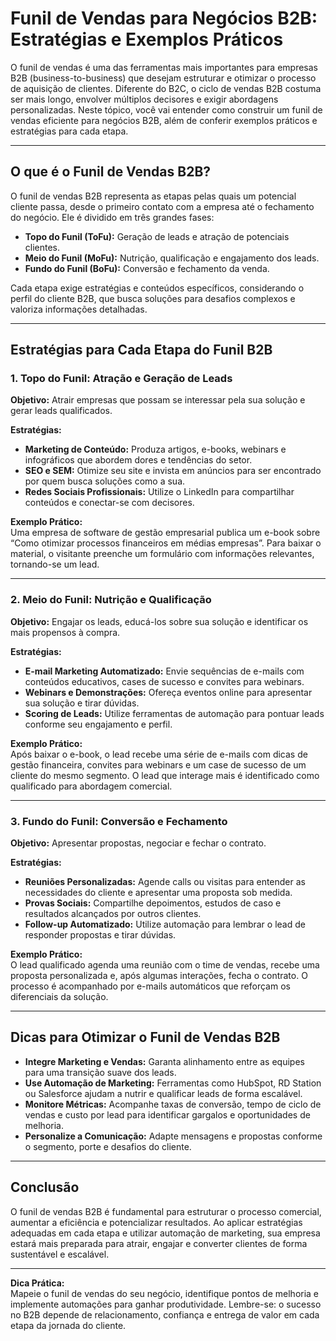 # Funil de Vendas para Negócios B2B: Estratégias e Exemplos Práticos

O funil de vendas é uma das ferramentas mais importantes para empresas B2B (business-to-business) que desejam estruturar e otimizar o processo de aquisição de clientes. Diferente do B2C, o ciclo de vendas B2B costuma ser mais longo, envolver múltiplos decisores e exigir abordagens personalizadas. Neste tópico, você vai entender como construir um funil de vendas eficiente para negócios B2B, além de conferir exemplos práticos e estratégias para cada etapa.

---

## O que é o Funil de Vendas B2B?

O funil de vendas B2B representa as etapas pelas quais um potencial cliente passa, desde o primeiro contato com a empresa até o fechamento do negócio. Ele é dividido em três grandes fases:

- **Topo do Funil (ToFu):** Geração de leads e atração de potenciais clientes.
- **Meio do Funil (MoFu):** Nutrição, qualificação e engajamento dos leads.
- **Fundo do Funil (BoFu):** Conversão e fechamento da venda.

Cada etapa exige estratégias e conteúdos específicos, considerando o perfil do cliente B2B, que busca soluções para desafios complexos e valoriza informações detalhadas.

---

## Estratégias para Cada Etapa do Funil B2B

### 1. Topo do Funil: Atração e Geração de Leads

**Objetivo:** Atrair empresas que possam se interessar pela sua solução e gerar leads qualificados.

**Estratégias:**
- **Marketing de Conteúdo:** Produza artigos, e-books, webinars e infográficos que abordem dores e tendências do setor.
- **SEO e SEM:** Otimize seu site e invista em anúncios para ser encontrado por quem busca soluções como a sua.
- **Redes Sociais Profissionais:** Utilize o LinkedIn para compartilhar conteúdos e conectar-se com decisores.

**Exemplo Prático:**  
Uma empresa de software de gestão empresarial publica um e-book sobre “Como otimizar processos financeiros em médias empresas”. Para baixar o material, o visitante preenche um formulário com informações relevantes, tornando-se um lead.

---

### 2. Meio do Funil: Nutrição e Qualificação

**Objetivo:** Engajar os leads, educá-los sobre sua solução e identificar os mais propensos à compra.

**Estratégias:**
- **E-mail Marketing Automatizado:** Envie sequências de e-mails com conteúdos educativos, cases de sucesso e convites para webinars.
- **Webinars e Demonstrações:** Ofereça eventos online para apresentar sua solução e tirar dúvidas.
- **Scoring de Leads:** Utilize ferramentas de automação para pontuar leads conforme seu engajamento e perfil.

**Exemplo Prático:**  
Após baixar o e-book, o lead recebe uma série de e-mails com dicas de gestão financeira, convites para webinars e um case de sucesso de um cliente do mesmo segmento. O lead que interage mais é identificado como qualificado para abordagem comercial.

---

### 3. Fundo do Funil: Conversão e Fechamento

**Objetivo:** Apresentar propostas, negociar e fechar o contrato.

**Estratégias:**
- **Reuniões Personalizadas:** Agende calls ou visitas para entender as necessidades do cliente e apresentar uma proposta sob medida.
- **Provas Sociais:** Compartilhe depoimentos, estudos de caso e resultados alcançados por outros clientes.
- **Follow-up Automatizado:** Utilize automação para lembrar o lead de responder propostas e tirar dúvidas.

**Exemplo Prático:**  
O lead qualificado agenda uma reunião com o time de vendas, recebe uma proposta personalizada e, após algumas interações, fecha o contrato. O processo é acompanhado por e-mails automáticos que reforçam os diferenciais da solução.

---

## Dicas para Otimizar o Funil de Vendas B2B

- **Integre Marketing e Vendas:** Garanta alinhamento entre as equipes para uma transição suave dos leads.
- **Use Automação de Marketing:** Ferramentas como HubSpot, RD Station ou Salesforce ajudam a nutrir e qualificar leads de forma escalável.
- **Monitore Métricas:** Acompanhe taxas de conversão, tempo de ciclo de vendas e custo por lead para identificar gargalos e oportunidades de melhoria.
- **Personalize a Comunicação:** Adapte mensagens e propostas conforme o segmento, porte e desafios do cliente.

---

## Conclusão

O funil de vendas B2B é fundamental para estruturar o processo comercial, aumentar a eficiência e potencializar resultados. Ao aplicar estratégias adequadas em cada etapa e utilizar automação de marketing, sua empresa estará mais preparada para atrair, engajar e converter clientes de forma sustentável e escalável.

---

**Dica Prática:**  
Mapeie o funil de vendas do seu negócio, identifique pontos de melhoria e implemente automações para ganhar produtividade. Lembre-se: o sucesso no B2B depende de relacionamento, confiança e entrega de valor em cada etapa da jornada do cliente.